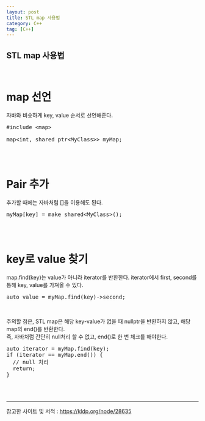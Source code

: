 ```yaml
---
layout: post
title: STL map 사용법
category: C++
tag: [C++]
---
```


## STL map 사용법

<br>

# map 선언

자바와 비슷하게 key, value 순서로 선언해준다.

<pre class="prettyprint">
#include &lt;map&gt;

map&lt;int, shared_ptr&lt;MyClass&gt;&gt; myMap;
</pre>

<br>
<br>

# Pair 추가

추가할 때에는 자바처럼 []을 이용해도 된다.

<pre class="prettyprint">
myMap[key] = make_shared&lt;MyClass&gt;();
</pre>

<br>
<br>

# key로 value 찾기

map.find(key)는 value가 아니라 iterator를 반환한다.
iterator에서 first, second를 통해 key, value를 가져올 수 있다.

<pre class="prettyprint">
auto value = myMap.find(key)->second;
</pre>

<br>


주의할 점은, STL map은 해당 key-value가 없을 때 nullptr을 반환하지 않고, 해당 map의 end()를 반환한다.<br>
즉, 자바처럼 간단히 null처리 할 수 없고, end()로 한 번 체크를 해야한다.<br>

<pre class="prettyprint">
auto iterator = myMap.find(key);
if (iterator == myMap.end()) {
  // null 처리
  return;
}
</pre>

<br>
<br>

---
참고한 사이트 및 서적 : https://kldp.org/node/28635